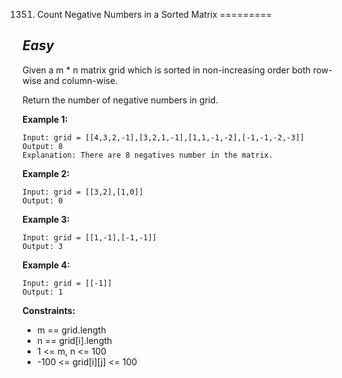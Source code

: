 1351. Count Negative Numbers in a Sorted Matrix
=========

*Easy*
---------

Given a m * n matrix grid which is sorted in non-increasing order both row-wise and column-wise. 

Return the number of negative numbers in grid.

**Example 1:**

    Input: grid = [[4,3,2,-1],[3,2,1,-1],[1,1,-1,-2],[-1,-1,-2,-3]]
    Output: 8
    Explanation: There are 8 negatives number in the matrix.

**Example 2:**

    Input: grid = [[3,2],[1,0]]
    Output: 0

**Example 3:**

    Input: grid = [[1,-1],[-1,-1]]
    Output: 3

**Example 4:**

    Input: grid = [[-1]]
    Output: 1

**Constraints:**

* m == grid.length
* n == grid[i].length
* 1 <= m, n <= 100
* -100 <= grid[i][j] <= 100